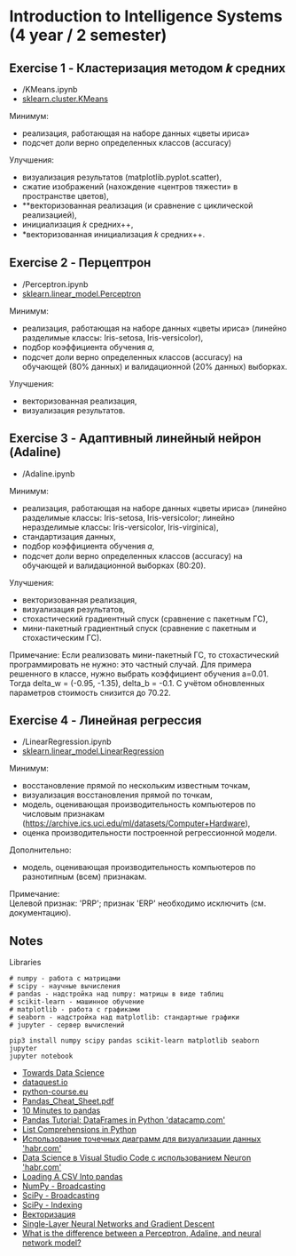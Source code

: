 # Introduction to Intelligence Systems (4 year / 2 semester)

## Exercise 1 - Кластеризация методом 𝒌 средних
* /KMeans.ipynb
* [sklearn.cluster.KMeans](https://scikit-learn.org/stable/modules/generated/sklearn.cluster.KMeans.html#sklearn.cluster.KMeans)

Минимум:
* реализация, работающая на наборе данных «цветы ириса»
* подсчет доли верно определенных классов (accuracy)  

Улучшения:
* визуализация результатов (matplotlib.pyplot.scatter),
* сжатие изображений (нахождение «центров тяжести» в пространстве цветов),
* \*\*векторизованная реализация (и сравнение с циклической реализацией),
* инициализация 𝑘 средних++,
* \*векторизованная инициализация 𝑘 средних++.

## Exercise 2 - Перцептрон
* /Perceptron.ipynb
* [sklearn.linear_model.Perceptron](https://scikit-learn.org/stable/modules/generated/sklearn.linear_model.Perceptron.html)

Минимум:
* реализация, работающая на наборе данных «цветы ириса» (линейно разделимые классы: Iris-setosa, Iris-versicolor),
* подбор коэффициента обучения 𝛼,
* подсчет доли верно определенных классов (accuracy) на обучающей (80% данных) и валидационной (20% данных) выборках.  

Улучшения:
* векторизованная реализация,
* визуализация результатов.


## Exercise 3 - Адаптивный линейный нейрон (Adaline)
* /Adaline.ipynb

Минимум:
* реализация, работающая на наборе данных «цветы ириса» (линейно разделимые классы: Iris-setosa, Iris-versicolor; линейно неразделимые классы: Iris-versicolor, Iris-virginica),
* стандартизация данных,
* подбор коэффициента обучения 𝛼,
* подсчет доли верно определенных классов (accuracy) на обучающей и валидационной выборках (80:20).  

Улучшения:
* векторизованная реализация,
* визуализация результатов,
* стохастический градиентный спуск (сравнение с пакетным ГС),
* мини-пакетный градиентный спуск (сравнение с пакетным и стохастическим ГС).  

Примечание: Если реализовать мини-пакетный ГС, то стохастический программировать не нужно: это частный случай. Для примера решенного в классе, нужно выбрать коэффициент обучения a=0.01. Тогда delta_w = (-0.95, -1.35), delta_b = -0.1. С учётом обновленных параметров стоимость снизится до 70.22.


## Exercise 4 - Линейная регрессия
* /LinearRegression.ipynb
* [sklearn.linear_model.LinearRegression](https://scikit-learn.org/stable/modules/generated/sklearn.linear_model.LinearRegression.html)

Минимум:
* восстановление прямой по нескольким известным точкам,
* визуализация восстановления прямой по точкам,
* модель, оценивающая производительность компьютеров по числовым признакам  
        (https://archive.ics.uci.edu/ml/datasets/Computer+Hardware),
* оценка производительности построенной регрессионной модели.  

Дополнительно:
* модель, оценивающая производительность компьютеров по разнотипным (всем) признакам.  

Примечание:  
Целевой признак: 'PRP'; признак 'ERP' необходимо исключить (см. документацию).

## Notes

Libraries
```
# numpy - работа с матрицами
# scipy - научные вычисления
# pandas - надстройка над numpy: матрицы в виде таблиц
# scikit-learn - машинное обучение
# matplotlib - работа с графиками
# seaborn - надстройка над matplotlib: стандартные графики
# jupyter - сервер вычислений

pip3 install numpy scipy pandas scikit-learn matplotlib seaborn jupyter
jupyter notebook
```

* [Towards Data Science](https://towardsdatascience.com/)
* [dataquest.io](https://www.dataquest.io/)
* [python-course.eu](https://www.python-course.eu/numerical_programming_with_python.php)
* [Pandas_Cheat_Sheet.pdf](http://pandas.pydata.org/Pandas_Cheat_Sheet.pdf)
* [10 Minutes to pandas](https://pandas.pydata.org/pandas-docs/stable/getting_started/10min.html)
* [Pandas Tutorial: DataFrames in Python 'datacamp.com'](https://www.datacamp.com/community/tutorials/pandas-tutorial-dataframe-python)
* [List Comprehensions in Python](https://www.pythonforbeginners.com/basics/list-comprehensions-in-python)
* [Использование точечных диаграмм для визуализации данных 'habr.com'](https://habr.com/ru/post/440674/)
* [Data Science в Visual Studio Code с использованием Neuron 'habr.com'](https://habr.com/ru/company/microsoft/blog/428738/)
* [Loading A CSV Into pandas](https://chrisalbon.com/python/data_wrangling/pandas_dataframe_importing_csv/)
* [NumPy - Broadcasting](https://www.tutorialspoint.com/numpy/numpy_broadcasting.htm)
* [SciPy - Broadcasting](https://docs.scipy.org/doc/numpy/user/basics.broadcasting.html)
* [SciPy - Indexing](https://docs.scipy.org/doc/numpy-1.13.0/reference/arrays.indexing.html)
* [Векторизация](http://slemeshevsky.github.io/python-num-pde/term2/build/html/_fdm-for-wave/vectorization.html)
* [Single-Layer Neural Networks and Gradient Descent](https://sebastianraschka.com/Articles/2015_singlelayer_neurons.html)
* [What is the difference between a Perceptron, Adaline, and neural network model?](https://sebastianraschka.com/faq/docs/diff-perceptron-adaline-neuralnet.html)